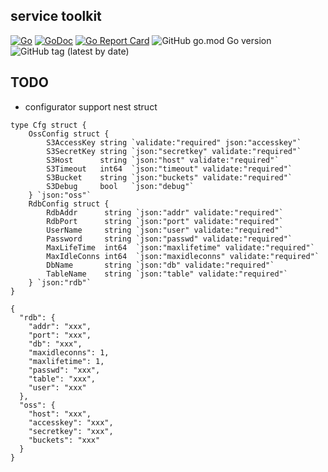 ## service toolkit

[![Go](https://github.com/sqjian/go-kit/actions/workflows/go-kit.yml/badge.svg)](https://github.com/sqjian/go-kit/actions/workflows/go-kit.yml)
[![GoDoc](https://godoc.org/github.com/sqjian/go-kit?status.svg&style=flat-square)](http://godoc.org/github.com/sqjian/go-kit)
[![Go Report Card](https://goreportcard.com/badge/github.com/sqjian/go-kit?style=flat-square)](https://goreportcard.com/report/github.com/sqjian/go-kit)
![GitHub go.mod Go version](https://img.shields.io/github/go-mod/go-version/sqjian/go-kit)
![GitHub tag (latest by date)](https://img.shields.io/github/v/tag/sqjian/go-kit)

## TODO

- configurator support nest struct
```
type Cfg struct {
	OssConfig struct {
		S3AccessKey string `validate:"required" json:"accesskey"`
		S3SecretKey string `json:"secretkey" validate:"required"`
		S3Host      string `json:"host" validate:"required"`
		S3Timeout   int64  `json:"timeout" validate:"required"`
		S3Bucket    string `json:"buckets" validate:"required"`
		S3Debug     bool   `json:"debug"`
	} `json:"oss"`
	RdbConfig struct {
		RdbAddr      string `json:"addr" validate:"required"`
		RdbPort      string `json:"port" validate:"required"`
		UserName     string `json:"user" validate:"required"`
		Password     string `json:"passwd" validate:"required"`
		MaxLifeTime  int64  `json:"maxlifetime" validate:"required"`
		MaxIdleConns int64  `json:"maxidleconns" validate:"required"`
		DbName       string `json:"db" validate:"required"`
		TableName    string `json:"table" validate:"required"`
	} `json:"rdb"`
}

{
  "rdb": {
    "addr": "xxx",
    "port": "xxx",
    "db": "xxx",
    "maxidleconns": 1,
    "maxlifetime": 1,
    "passwd": "xxx",
    "table": "xxx",
    "user": "xxx"
  },
  "oss": {
    "host": "xxx",
    "accesskey": "xxx",
    "secretkey": "xxx",
    "buckets": "xxx"
  }
}
```